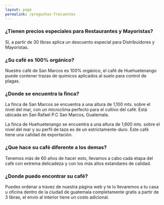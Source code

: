 ```yaml
---
layout: page
permalink: /preguntas-frecuentes
---
```

<div id="cafe-featuring-7">
</div>
<div class="container" id="faq">
	<div class="row">
		<div class="col-md-6 col-md-offset-3 col-xs-12">
			<h3>¿Tienen precios especiales para Restaurantes y Mayoristas?</h3>
			<p>S&iacute;, a partir de 30 libras aplica un descuento especial para Distribuidores y Mayoristas.</p>
		</div>	
	</div>
	<div class="row">
		<div class="col-md-6 col-md-offset-3 col-xs-12">
			<h3>¿Su café es 100% org&aacute;nico?</h3>
			<p>Nuestro caf&eacute; de San Marcos es 100% org&aacute;nico, el caf&eacute; de Huehuetenango puede contener trazas de quimicos aplicados al suelo para control de plagas.</p>
		</div>	
	</div>
	<div class="row">
		<div class="col-md-6 col-md-offset-3 col-xs-12">
			<h3>¿Donde se encuentra la finca?</h3>
			<p>La finca de San Marcos se encuentra a una altura de 1,100 mts. sobre el nivel del mar, con un microclima perfecto para el cultivo del caf&eacute;. Est&aacute; ubicada en San Rafael P.C San Marcos, Guatemala.</p>
    <p>La finca de Huehuetenango se encuentra a una altura de 1,600 mts. sobre el nivel del mar y su perfil de taza es de un estrictamente-duro. Este caf&eacute; tiene una calidad de exportaci&oacute;n.</p>
		</div>	
	</div>
	<div class="row">
		<div class="col-md-6 col-md-offset-3 col-xs-12">
			<h3>¿Que hace su caf&eacute; diferente a los demas?</h3>
			<p>Tenemos m&aacute;s de 60 años de hacer esto, llevamos a cabo cada etapa del café con extrema delicadeza y con los m&aacute;s altos estandares de calidad. </p>
		</div>	
	</div>
	<div class="row">
		<div class="col-md-6 col-md-offset-3 col-xs-12">
			<h3>¿Donde puedo encontrar su caf&eacute;?</h3>
			<p>Puedes ordenar a travez de nuestra p&aacute;gina web y te lo llevaremos a tu casa u oficina dentro de la ciudad de guatemala completamente gratis a partir de 3 libras, el envío al interior tiene un costo adicional. </p>
		</div>	
	</div>
</div>